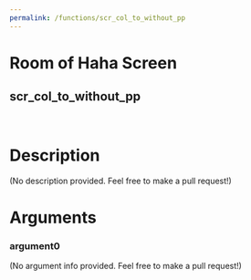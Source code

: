 ```yaml
---
permalink: /functions/scr_col_to_without_pp
---
```

# Room of Haha Screen  
## scr_col_to_without_pp  
&nbsp;  
# Description  
(No description provided. Feel free to make a pull request!) 
&nbsp;  
# Arguments
### argument0
(No argument info provided. Feel free to make a pull request!)
&nbsp;  


